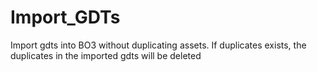 # Import_GDTs
Import gdts into BO3 without duplicating assets. If duplicates exists, the duplicates in the imported gdts will be deleted
